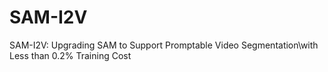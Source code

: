 # SAM-I2V
SAM-I2V: Upgrading SAM to Support Promptable Video Segmentation\\with Less than 0.2\% Training Cost

